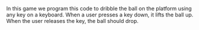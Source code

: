 In this game we program this code to dribble the ball on the platform using any key on a keyboard. When a user presses a key down, it  lifts the ball up. When the user releases the key, the ball should drop.

